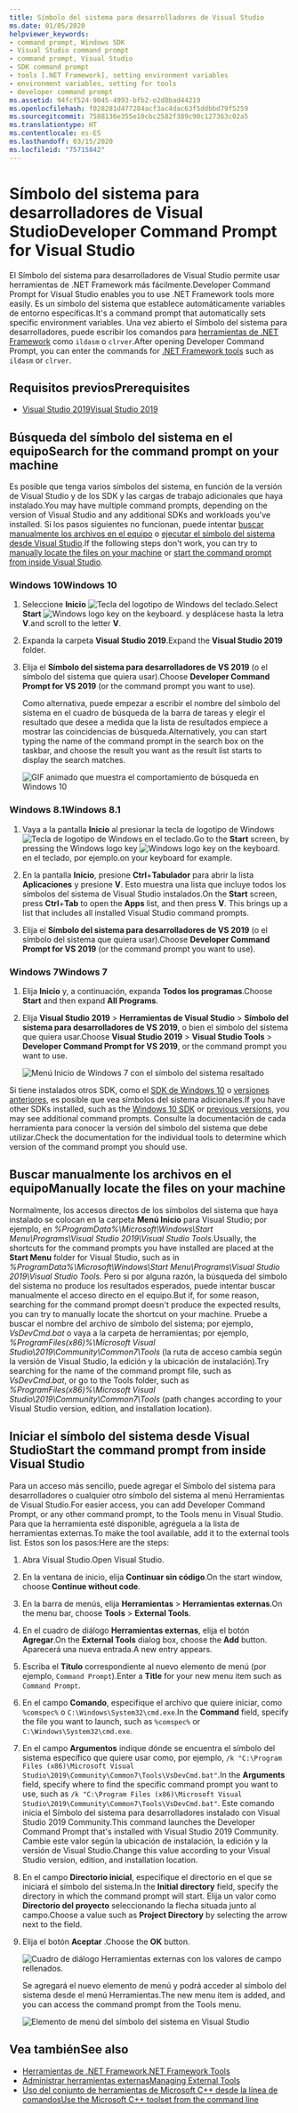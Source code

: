 ```yaml
---
title: Símbolo del sistema para desarrolladores de Visual Studio
ms.date: 01/05/2020
helpviewer_keywords:
- command prompt, Windows SDK
- Visual Studio command prompt
- command prompt, Visual Studio
- SDK command prompt
- tools [.NET Framework], setting environment variables
- environment variables, setting for tools
- developer command prompt
ms.assetid: 94fcf524-9045-4993-bfb2-e2d8bad44219
ms.openlocfilehash: f028281d477284acf3ac4dac63f5ddbbd79f5259
ms.sourcegitcommit: 7588136e355e10cbc2582f389c90c127363c02a5
ms.translationtype: HT
ms.contentlocale: es-ES
ms.lasthandoff: 03/15/2020
ms.locfileid: "75715842"
---
```

# <a name="developer-command-prompt-for-visual-studio"></a><span data-ttu-id="752a2-102">Símbolo del sistema para desarrolladores de Visual Studio</span><span class="sxs-lookup"><span data-stu-id="752a2-102">Developer Command Prompt for Visual Studio</span></span>

<span data-ttu-id="752a2-103">El Símbolo del sistema para desarrolladores de Visual Studio permite usar herramientas de .NET Framework más fácilmente.</span><span class="sxs-lookup"><span data-stu-id="752a2-103">Developer Command Prompt for Visual Studio enables you to use .NET Framework tools more easily.</span></span> <span data-ttu-id="752a2-104">Es un símbolo del sistema que establece automáticamente variables de entorno específicas.</span><span class="sxs-lookup"><span data-stu-id="752a2-104">It's a command prompt that automatically sets specific environment variables.</span></span> <span data-ttu-id="752a2-105">Una vez abierto el Símbolo del sistema para desarrolladores, puede escribir los comandos para [herramientas de .NET Framework](index.md) como `ildasm` o `clrver`.</span><span class="sxs-lookup"><span data-stu-id="752a2-105">After opening Developer Command Prompt, you can enter the commands for [.NET Framework tools](index.md) such as `ildasm` or `clrver`.</span></span>

## <a name="prerequisites"></a><span data-ttu-id="752a2-106">Requisitos previos</span><span class="sxs-lookup"><span data-stu-id="752a2-106">Prerequisites</span></span>

- [<span data-ttu-id="752a2-107">Visual Studio 2019</span><span class="sxs-lookup"><span data-stu-id="752a2-107">Visual Studio 2019</span></span>](https://visualstudio.microsoft.com/downloads/?utm_medium=microsoft&utm_source=docs.microsoft.com&utm_campaign=inline+link&utm_content=download+vs2019)

## <a name="search-for-the-command-prompt-on-your-machine"></a><span data-ttu-id="752a2-108">Búsqueda del símbolo del sistema en el equipo</span><span class="sxs-lookup"><span data-stu-id="752a2-108">Search for the command prompt on your machine</span></span>

<span data-ttu-id="752a2-109">Es posible que tenga varios símbolos del sistema, en función de la versión de Visual Studio y de los SDK y las cargas de trabajo adicionales que haya instalado.</span><span class="sxs-lookup"><span data-stu-id="752a2-109">You may have multiple command prompts, depending on the version of Visual Studio and any additional SDKs and workloads you've installed.</span></span> <span data-ttu-id="752a2-110">Si los pasos siguientes no funcionan, puede intentar [buscar manualmente los archivos en el equipo](#manually-locate-the-files-on-your-machine) o [ejecutar el símbolo del sistema desde Visual Studio](#start-the-command-prompt-from-inside-visual-studio).</span><span class="sxs-lookup"><span data-stu-id="752a2-110">If the following steps don't work, you can try to [manually locate the files on your machine](#manually-locate-the-files-on-your-machine) or [start the command prompt from inside Visual Studio](#start-the-command-prompt-from-inside-visual-studio).</span></span>

### <a name="windows-10"></a><span data-ttu-id="752a2-111">Windows 10</span><span class="sxs-lookup"><span data-stu-id="752a2-111">Windows 10</span></span>

1. <span data-ttu-id="752a2-112">Seleccione **Inicio** ![Tecla del logotipo de Windows del teclado.](./media/developer-command-prompt-for-vs/windows-logo-key-graphic.png)</span><span class="sxs-lookup"><span data-stu-id="752a2-112">Select **Start** ![Windows logo key on the keyboard.](./media/developer-command-prompt-for-vs/windows-logo-key-graphic.png)</span></span> <span data-ttu-id="752a2-113">y desplácese hasta la letra **V**.</span><span class="sxs-lookup"><span data-stu-id="752a2-113">and scroll to the letter **V**.</span></span>

1. <span data-ttu-id="752a2-114">Expanda la carpeta **Visual Studio 2019**.</span><span class="sxs-lookup"><span data-stu-id="752a2-114">Expand the **Visual Studio 2019** folder.</span></span>

1. <span data-ttu-id="752a2-115">Elija el **Símbolo del sistema para desarrolladores de VS 2019** (o el símbolo del sistema que quiera usar).</span><span class="sxs-lookup"><span data-stu-id="752a2-115">Choose **Developer Command Prompt for VS 2019** (or the command prompt you want to use).</span></span>

   <span data-ttu-id="752a2-116">Como alternativa, puede empezar a escribir el nombre del símbolo del sistema en el cuadro de búsqueda de la barra de tareas y elegir el resultado que desee a medida que la lista de resultados empiece a mostrar las coincidencias de búsqueda.</span><span class="sxs-lookup"><span data-stu-id="752a2-116">Alternatively, you can start typing the name of the command prompt in the search box on the taskbar, and choose the result you want as the result list starts to display the search matches.</span></span>

   ![GIF animado que muestra el comportamiento de búsqueda en Windows 10](./media/developer-command-prompt-for-vs/windows10-search.gif)

### <a name="windows-81"></a><span data-ttu-id="752a2-118">Windows 8.1</span><span class="sxs-lookup"><span data-stu-id="752a2-118">Windows 8.1</span></span>

1. <span data-ttu-id="752a2-119">Vaya a la pantalla **Inicio** al presionar la tecla de logotipo de Windows ![Tecla de logotipo de Windows en el teclado.](./media/developer-command-prompt-for-vs/windows-logo-key-graphic.png)</span><span class="sxs-lookup"><span data-stu-id="752a2-119">Go to the **Start** screen, by pressing the Windows logo key ![Windows logo key on the keyboard.](./media/developer-command-prompt-for-vs/windows-logo-key-graphic.png)</span></span> <span data-ttu-id="752a2-120">en el teclado, por ejemplo.</span><span class="sxs-lookup"><span data-stu-id="752a2-120">on your keyboard for example.</span></span>

1. <span data-ttu-id="752a2-121">En la pantalla **Inicio**, presione **Ctrl**+**Tabulador** para abrir la lista **Aplicaciones** y presione **V**. Esto muestra una lista que incluye todos los símbolos del sistema de Visual Studio instalados.</span><span class="sxs-lookup"><span data-stu-id="752a2-121">On the **Start** screen, press **Ctrl**+**Tab** to open the **Apps** list, and then press **V**. This brings up a list that includes all installed Visual Studio command prompts.</span></span>

1. <span data-ttu-id="752a2-122">Elija el **Símbolo del sistema para desarrolladores de VS 2019** (o el símbolo del sistema que quiera usar).</span><span class="sxs-lookup"><span data-stu-id="752a2-122">Choose **Developer Command Prompt for VS 2019** (or the command prompt you want to use).</span></span>

### <a name="windows-7"></a><span data-ttu-id="752a2-123">Windows 7</span><span class="sxs-lookup"><span data-stu-id="752a2-123">Windows 7</span></span>

1. <span data-ttu-id="752a2-124">Elija **Inicio** y, a continuación, expanda **Todos los programas**.</span><span class="sxs-lookup"><span data-stu-id="752a2-124">Choose **Start** and then expand **All Programs**.</span></span>

1. <span data-ttu-id="752a2-125">Elija **Visual Studio 2019** > **Herramientas de Visual Studio** > **Símbolo del sistema para desarrolladores de VS 2019**, o bien el símbolo del sistema que quiera usar.</span><span class="sxs-lookup"><span data-stu-id="752a2-125">Choose **Visual Studio 2019** > **Visual Studio Tools** > **Developer Command Prompt for VS 2019**, or the command prompt you want to use.</span></span>

   ![Menú Inicio de Windows 7 con el símbolo del sistema resaltado](./media/developer-command-prompt-for-vs/windows7-menu.png)

<span data-ttu-id="752a2-127">Si tiene instalados otros SDK, como el [SDK de Windows 10](https://developer.microsoft.com/windows/downloads/windows-10-sdk) o [versiones anteriores](https://developer.microsoft.com/windows/downloads/sdk-archive), es posible que vea símbolos del sistema adicionales.</span><span class="sxs-lookup"><span data-stu-id="752a2-127">If you have other SDKs installed, such as the [Windows 10 SDK](https://developer.microsoft.com/windows/downloads/windows-10-sdk) or [previous versions](https://developer.microsoft.com/windows/downloads/sdk-archive), you may see additional command prompts.</span></span> <span data-ttu-id="752a2-128">Consulte la documentación de cada herramienta para conocer la versión del símbolo del sistema que debe utilizar.</span><span class="sxs-lookup"><span data-stu-id="752a2-128">Check the documentation for the individual tools to determine which version of the command prompt you should use.</span></span>

## <a name="manually-locate-the-files-on-your-machine"></a><span data-ttu-id="752a2-129">Buscar manualmente los archivos en el equipo</span><span class="sxs-lookup"><span data-stu-id="752a2-129">Manually locate the files on your machine</span></span>

<span data-ttu-id="752a2-130">Normalmente, los accesos directos de los símbolos del sistema que haya instalado se colocan en la carpeta **Menú Inicio** para Visual Studio; por ejemplo, en *%ProgramData%\Microsoft\Windows\Start Menu\Programs\Visual Studio 2019\Visual Studio Tools*.</span><span class="sxs-lookup"><span data-stu-id="752a2-130">Usually, the shortcuts for the command prompts you have installed are placed at the **Start Menu** folder for Visual Studio, such as in *%ProgramData%\Microsoft\Windows\Start Menu\Programs\Visual Studio 2019\Visual Studio Tools*.</span></span> <span data-ttu-id="752a2-131">Pero si por alguna razón, la búsqueda del símbolo del sistema no produce los resultados esperados, puede intentar buscar manualmente el acceso directo en el equipo.</span><span class="sxs-lookup"><span data-stu-id="752a2-131">But if, for some reason, searching for the command prompt doesn't produce the expected results, you can try to manually locate the shortcut on your machine.</span></span> <span data-ttu-id="752a2-132">Pruebe a buscar el nombre del archivo de símbolo del sistema; por ejemplo, *VsDevCmd.bat* o vaya a la carpeta de herramientas; por ejemplo, *%ProgramFiles(x86)%\Microsoft Visual Studio\2019\Community\Common7\Tools* (la ruta de acceso cambia según la versión de Visual Studio, la edición y la ubicación de instalación).</span><span class="sxs-lookup"><span data-stu-id="752a2-132">Try searching for the name of the command prompt file, such as *VsDevCmd.bat*, or go to the Tools folder, such as *%ProgramFiles(x86)%\Microsoft Visual Studio\2019\Community\Common7\Tools* (path changes according to your Visual Studio version, edition, and installation location).</span></span>

## <a name="start-the-command-prompt-from-inside-visual-studio"></a><span data-ttu-id="752a2-133">Iniciar el símbolo del sistema desde Visual Studio</span><span class="sxs-lookup"><span data-stu-id="752a2-133">Start the command prompt from inside Visual Studio</span></span>

<span data-ttu-id="752a2-134">Para un acceso más sencillo, puede agregar el Símbolo del sistema para desarrolladores o cualquier otro símbolo del sistema al menú Herramientas de Visual Studio.</span><span class="sxs-lookup"><span data-stu-id="752a2-134">For easier access, you can add Developer Command Prompt, or any other command prompt, to the Tools menu in Visual Studio.</span></span> <span data-ttu-id="752a2-135">Para que la herramienta esté disponible, agréguela a la lista de herramientas externas.</span><span class="sxs-lookup"><span data-stu-id="752a2-135">To make the tool available, add it to the external tools list.</span></span> <span data-ttu-id="752a2-136">Estos son los pasos:</span><span class="sxs-lookup"><span data-stu-id="752a2-136">Here are the steps:</span></span>

1. <span data-ttu-id="752a2-137">Abra Visual Studio.</span><span class="sxs-lookup"><span data-stu-id="752a2-137">Open Visual Studio.</span></span>

1. <span data-ttu-id="752a2-138">En la ventana de inicio, elija **Continuar sin código**.</span><span class="sxs-lookup"><span data-stu-id="752a2-138">On the start window, choose **Continue without code**.</span></span>

1. <span data-ttu-id="752a2-139">En la barra de menús, elija **Herramientas** > **Herramientas externas**.</span><span class="sxs-lookup"><span data-stu-id="752a2-139">On the menu bar, choose **Tools** > **External Tools**.</span></span>

1. <span data-ttu-id="752a2-140">En el cuadro de diálogo **Herramientas externas**, elija el botón **Agregar**.</span><span class="sxs-lookup"><span data-stu-id="752a2-140">On the **External Tools** dialog box, choose the **Add** button.</span></span> <span data-ttu-id="752a2-141">Aparecerá una nueva entrada.</span><span class="sxs-lookup"><span data-stu-id="752a2-141">A new entry appears.</span></span>

1. <span data-ttu-id="752a2-142">Escriba el **Título** correspondiente al nuevo elemento de menú (por ejemplo, `Command Prompt`).</span><span class="sxs-lookup"><span data-stu-id="752a2-142">Enter a **Title** for your new menu item such as `Command Prompt`.</span></span>

1. <span data-ttu-id="752a2-143">En el campo **Comando**, especifique el archivo que quiere iniciar, como `%comspec%` o `C:\Windows\System32\cmd.exe`.</span><span class="sxs-lookup"><span data-stu-id="752a2-143">In the **Command** field, specify the file you want to launch, such as `%comspec%` or `C:\Windows\System32\cmd.exe`.</span></span>

1. <span data-ttu-id="752a2-144">En el campo **Argumentos** indique dónde se encuentra el símbolo del sistema específico que quiere usar como, por ejemplo, `/k "C:\Program Files (x86)\Microsoft Visual Studio\2019\Community\Common7\Tools\VsDevCmd.bat"`.</span><span class="sxs-lookup"><span data-stu-id="752a2-144">In the **Arguments** field, specify where to find the specific command prompt you want to use, such as `/k "C:\Program Files (x86)\Microsoft Visual Studio\2019\Community\Common7\Tools\VsDevCmd.bat"`.</span></span> <span data-ttu-id="752a2-145">Este comando inicia el Símbolo del sistema para desarrolladores instalado con Visual Studio 2019 Community.</span><span class="sxs-lookup"><span data-stu-id="752a2-145">This command launches the Developer Command Prompt that's installed with Visual Studio 2019 Community.</span></span> <span data-ttu-id="752a2-146">Cambie este valor según la ubicación de instalación, la edición y la versión de Visual Studio.</span><span class="sxs-lookup"><span data-stu-id="752a2-146">Change this value according to your Visual Studio version, edition, and installation location.</span></span>

1. <span data-ttu-id="752a2-147">En el campo **Directorio inicial**, especifique el directorio en el que se iniciará el símbolo del sistema.</span><span class="sxs-lookup"><span data-stu-id="752a2-147">In the **Initial directory** field, specify the directory in which the command prompt will start.</span></span> <span data-ttu-id="752a2-148">Elija un valor como **Directorio del proyecto** seleccionando la flecha situada junto al campo.</span><span class="sxs-lookup"><span data-stu-id="752a2-148">Choose a value such as **Project Directory** by selecting the arrow next to the field.</span></span>

1. <span data-ttu-id="752a2-149">Elija el botón **Aceptar** .</span><span class="sxs-lookup"><span data-stu-id="752a2-149">Choose the **OK** button.</span></span>

   ![Cuadro de diálogo Herramientas externas con los valores de campo rellenados.](./media/developer-command-prompt-for-vs/add-external-tool.png)

   <span data-ttu-id="752a2-151">Se agregará el nuevo elemento de menú y podrá acceder al símbolo del sistema desde el menú Herramientas.</span><span class="sxs-lookup"><span data-stu-id="752a2-151">The new menu item is added, and you can access the command prompt from the Tools menu.</span></span>

   ![Elemento de menú del símbolo del sistema en Visual Studio](./media/developer-command-prompt-for-vs/command-prompt-vs-menu.png)

## <a name="see-also"></a><span data-ttu-id="752a2-153">Vea también</span><span class="sxs-lookup"><span data-stu-id="752a2-153">See also</span></span>

- [<span data-ttu-id="752a2-154">Herramientas de .NET Framework</span><span class="sxs-lookup"><span data-stu-id="752a2-154">.NET Framework Tools</span></span>](index.md)
- [<span data-ttu-id="752a2-155">Administrar herramientas externas</span><span class="sxs-lookup"><span data-stu-id="752a2-155">Managing External Tools</span></span>](/visualstudio/ide/managing-external-tools)
- [<span data-ttu-id="752a2-156">Uso del conjunto de herramientas de Microsoft C++ desde la línea de comandos</span><span class="sxs-lookup"><span data-stu-id="752a2-156">Use the Microsoft C++ toolset from the command line</span></span>](/cpp/build/building-on-the-command-line)
